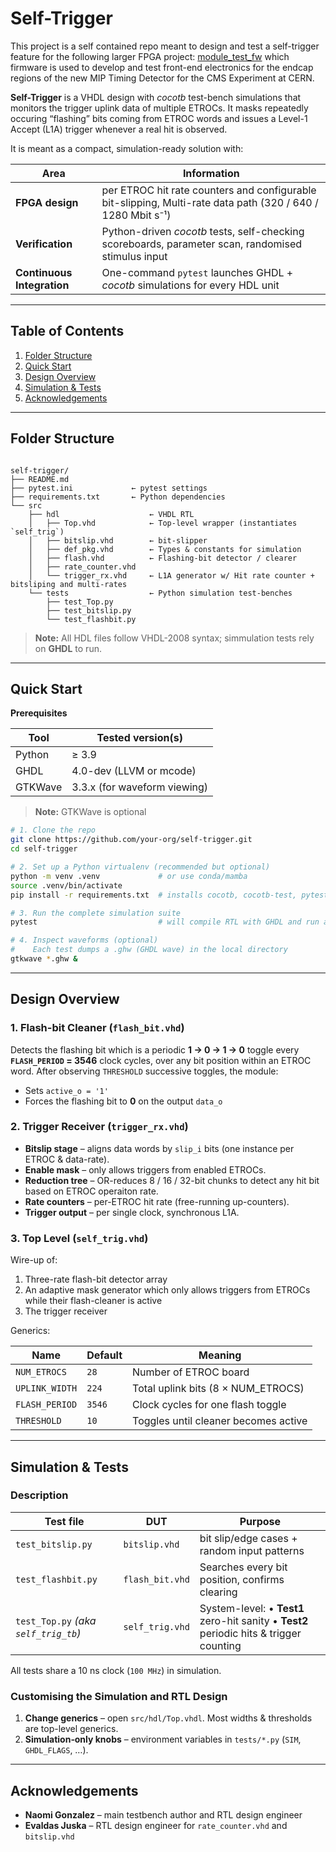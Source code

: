 # Self-Trigger

This project is a self contained repo meant to design and test a self-trigger feature for the following larger FPGA project: [module_test_fw](https://gitlab.cern.ch/cms-etl-electronics/module_test_fw) which firmware is used to develop and test front-end electronics for the endcap regions of the new MIP Timing Detector for the CMS Experiment at CERN.

**Self-Trigger** is a VHDL design with _cocotb_ test-bench simulations that monitors the trigger uplink data of multiple ETROCs. It masks repeatedly occuring “flashing” bits coming from ETROC words and issues a Level-1 Accept (L1A) trigger whenever a real hit is observed.

It is meant as a compact, simulation-ready solution with:

| Area | Information |
|------|-------------------|
| **FPGA design** | per ETROC hit rate counters and configurable bit-slipping, Multi-rate data path (320 / 640 / 1280 Mbit s⁻¹)|
| **Verification** | Python-driven _cocotb_ tests, self-checking scoreboards, parameter scan, randomised stimulus input|
| **Continuous Integration** | One-command `pytest` launches GHDL + _cocotb_ simulations for every HDL unit |

---

## Table of Contents
1. [Folder Structure](#folder-structure)  
2. [Quick Start](#quick-start)  
3. [Design Overview](#design-overview)  
4. [Simulation & Tests](#simulation--tests)  
7. [Acknowledgements](#acknowledgements)  

---

## Folder Structure

```

self-trigger/
├── README.md              
├── pytest.ini             ← pytest settings
├── requirements.txt       ← Python dependencies 
└── src
    ├── hdl                    ← VHDL RTL
    │   ├── Top.vhd            ← Top-level wrapper (instantiates `self_trig`)
    │   ├── bitslip.vhd        ← bit-slipper
    │   ├── def_pkg.vhd        ← Types & constants for simulation
    │   ├── flash.vhd          ← Flashing-bit detector / clearer
    │   ├── rate_counter.vhd
    │   └── trigger_rx.vhd     ← L1A generator w/ Hit rate counter + bitsliping and multi-rates
    └── tests                  ← Python simulation test-benches
        ├── test_Top.py
        ├── test_bitslip.py
        └── test_flashbit.py

````

> **Note:** All HDL files follow VHDL-2008 syntax; simmulation tests rely on **GHDL** to run.

---

## Quick Start

**Prerequisites**

| Tool    | Tested version(s)            |
| ------- | ---------------------------- |
| Python  | ≥ 3.9                        |
| GHDL    | 4.0-dev (LLVM or mcode)      |
| GTKWave | 3.3.x (for waveform viewing) |

> **Note:** GTKWave is optional

```bash
# 1. Clone the repo
git clone https://github.com/your-org/self-trigger.git
cd self-trigger

# 2. Set up a Python virtualenv (recommended but optional)
python -m venv .venv             # or use conda/mamba
source .venv/bin/activate
pip install -r requirements.txt  # installs cocotb, cocotb-test, pytest …

# 3. Run the complete simulation suite
pytest                           # will compile RTL with GHDL and run all cocotb tests

# 4. Inspect waveforms (optional)
#    Each test dumps a .ghw (GHDL wave) in the local directory
gtkwave *.ghw &
````

---

## Design Overview

### 1. Flash-bit Cleaner (`flash_bit.vhd`)

Detects the flashing bit which is a periodic **1 → 0 → 1 → 0** toggle every **`FLASH_PERIOD` = 3546** clock cycles, over any bit position within an ETROC word. After observing `THRESHOLD` successive toggles, the module:

* Sets `active_o = '1'`
* Forces the flashing bit to **0** on the output `data_o`

### 2. Trigger Receiver (`trigger_rx.vhd`)

* **Bitslip stage** – aligns data words by `slip_i` bits (one instance per ETROC & data-rate).
* **Enable mask** – only allows triggers from enabled ETROCs.
* **Reduction tree** – OR-reduces 8 / 16 / 32-bit chunks to detect any hit bit based on ETROC operaiton rate.
* **Rate counters** – per-ETROC hit rate (free-running up-counters).
* **Trigger output** – per single clock, synchronous L1A.

### 3. Top Level (`self_trig.vhd`)

Wire-up of:

1. Three-rate flash-bit detector array
2. An adaptive mask generator which only allows triggers from ETROCs while their flash-cleaner is active
3. The trigger receiver

Generics:

| Name           | Default | Meaning                              |
| -------------- | ------- | ------------------------------------ |
| `NUM_ETROCS`   | `28`    | Number of ETROC board                |
| `UPLINK_WIDTH` | `224`   | Total uplink bits (8 × NUM\_ETROCS)  |
| `FLASH_PERIOD` | `3546`  | Clock cycles for one flash toggle    |
| `THRESHOLD`    | `10`    | Toggles until cleaner becomes active |

---

## Simulation & Tests

### Description

| Test file                            | DUT             | Purpose                                                                          |
| ------------------------------------ | --------------- | -------------------------------------------------------------------------------- |
| `test_bitslip.py`                    | `bitslip.vhd`   | bit slip/edge cases + random input patterns                                     |
| `test_flashbit.py`                   | `flash_bit.vhd` | Searches every bit position, confirms clearing                                   |
| `test_Top.py` *(aka `self_trig_tb`)* | `self_trig.vhd` | System-level: • **Test1** zero-hit sanity • **Test2** periodic hits & trigger counting |

All tests share a 10 ns clock (`100 MHz`) in simulation.

### Customising the Simulation and RTL Design

1. **Change generics** – open `src/hdl/Top.vhdl`. Most widths & thresholds are top-level generics.
2. **Simulation‐only knobs** – environment variables in `tests/*.py` (`SIM`, `GHDL_FLAGS`, …).

---

## Acknowledgements

* **Naomi Gonzalez** – main testbench author and RTL design engineer
* **Evaldas Juska** – RTL design engineer for `rate_counter.vhd` and `bitslip.vhd`



